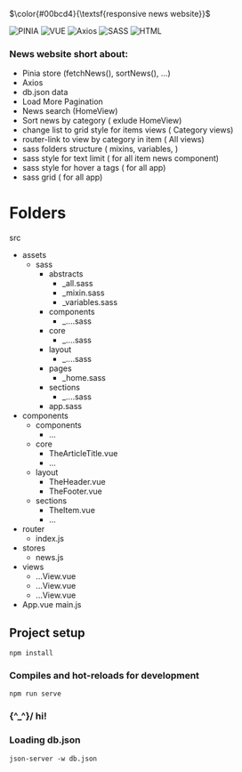 $\color{#00bcd4}{\textsf{responsive news website}}$

![PINIA](https://img.shields.io/badge/PINIA-00bcd4?style=flat&logo=vuedotjs&logoColor=fff)
![VUE](https://img.shields.io/badge/Vue%20JS%203-00bcd4?style=flat&logo=vuedotjs&logoColor=fff)
![Axios](https://img.shields.io/badge/axios-00bcd4?style=flat&logo=axios&logoColor=fff)
![SASS](https://img.shields.io/badge/SASS-00bcd4?style=flat&logo=sass&logoColor=fff)
![HTML](https://img.shields.io/badge/HTML%205-00bcd4?style=flat&logo=html5&logoColor=fff)
 
### News website short about:
*  Pinia store  (fetchNews(), sortNews(),  ...)
*  Axios
*  db.json data
*  Load More Pagination
*  News search (HomeView)
*  Sort news by category ( exlude HomeView)
*  change list to grid style for items views ( Category views)
*  router-link to view by category in item ( All views)
*  sass folders structure ( mixins, variables, )
*  sass style for text limit ( for all item news component)
*  sass style for hover a tags ( for all app)
*  sass grid ( for all app)


# Folders

src
   - assets
      - sass
         - abstracts
            - _all.sass
            - _mixin.sass
            - _variables.sass
         - components
            - _....sass
         - core
            - _....sass
         - layout
            - _....sass
         - pages
            - _home.sass
         - sections
            - _....sass
         - app.sass
   - components
      - components
         - ...
      - core
         - TheArticleTitle.vue
         - ...
      - layout
         - TheHeader.vue
         - TheFooter.vue
      - sections
         - TheItem.vue
         - ...
   - router
      - index.js
   - stores
      - news.js
   - views
      - ...View.vue
      - ...View.vue
      - ...View.vue
   - App.vue
   main.js



## Project setup
```
npm install
```

### Compiles and hot-reloads for development
```
npm run serve
```
###   \{^_^}/ hi!

###  Loading db.json
```
json-server -w db.json
```

